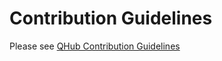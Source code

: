 # Contribution Guidelines

Please see [QHub Contribution Guidelines](https://github.com/Quansight/qhub/CONTRIBUTING.md)

